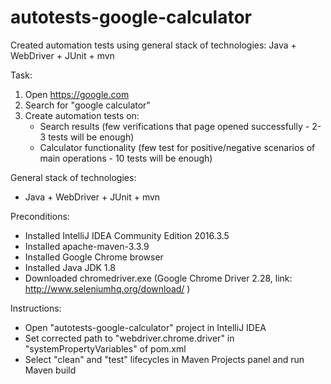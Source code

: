 # autotests-google-calculator
Created automation tests using general stack of technologies: Java + WebDriver + JUnit + mvn

Task:
1. Open https://google.com
2. Search for "google calculator"
3. Create automation tests on:
    - Search results (few verifications that page opened successfully - 2-3 tests will be enough)
    - Calculator functionality (few test for positive/negative scenarios of main operations - 10 tests will be enough)

General stack of technologies: 
- Java + WebDriver + JUnit + mvn

Preconditions:
-	Installed IntelliJ IDEA Community Edition 2016.3.5
-	Installed apache-maven-3.3.9
-	Installed Google Chrome browser
-	Installed Java JDK 1.8
-	Downloaded chromedriver.exe (Google Chrome Driver 2.28, link: http://www.seleniumhq.org/download/ )

Instructions:
-	Open "autotests-google-calculator" project in IntelliJ IDEA
-	Set corrected path to "webdriver.chrome.driver" in "systemPropertyVariables" of pom.xml
-	Select "clean" and "test" lifecycles in Maven Projects panel and run Maven build
